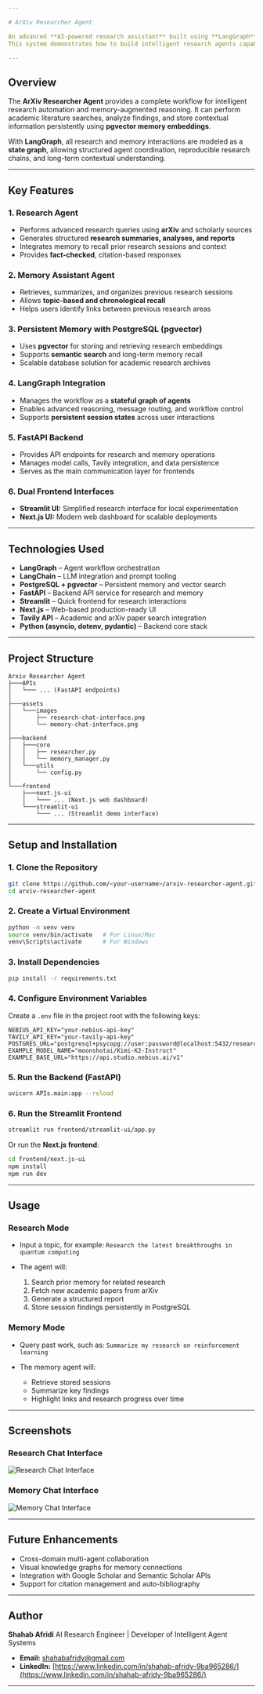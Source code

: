 ```yaml
---

# ArXiv Researcher Agent

An advanced **AI-powered research assistant** built using **LangGraph**, **LangChain**, **FastAPI**, and **PostgreSQL (pgvector)** for persistent memory.
This system demonstrates how to build intelligent research agents capable of exploring academic papers on **arXiv**, remembering prior findings, and building upon past research sessions.

---
```


## Overview

The **ArXiv Researcher Agent** provides a complete workflow for intelligent research automation and memory-augmented reasoning.
It can perform academic literature searches, analyze findings, and store contextual information persistently using **pgvector memory embeddings**.

With **LangGraph**, all research and memory interactions are modeled as a **state graph**, allowing structured agent coordination, reproducible research chains, and long-term contextual understanding.

---

## Key Features

### 1. Research Agent

* Performs advanced research queries using **arXiv** and scholarly sources
* Generates structured **research summaries, analyses, and reports**
* Integrates memory to recall prior research sessions and context
* Provides **fact-checked**, citation-based responses

### 2. Memory Assistant Agent

* Retrieves, summarizes, and organizes previous research sessions
* Allows **topic-based and chronological recall**
* Helps users identify links between previous research areas

### 3. Persistent Memory with PostgreSQL (pgvector)

* Uses **pgvector** for storing and retrieving research embeddings
* Supports **semantic search** and long-term memory recall
* Scalable database solution for academic research archives

### 4. LangGraph Integration

* Manages the workflow as a **stateful graph of agents**
* Enables advanced reasoning, message routing, and workflow control
* Supports **persistent session states** across user interactions

### 5. FastAPI Backend

* Provides API endpoints for research and memory operations
* Manages model calls, Tavily integration, and data persistence
* Serves as the main communication layer for frontends

### 6. Dual Frontend Interfaces

* **Streamlit UI:** Simplified research interface for local experimentation
* **Next.js UI:** Modern web dashboard for scalable deployments

---

## Technologies Used

* **LangGraph** – Agent workflow orchestration
* **LangChain** – LLM integration and prompt tooling
* **PostgreSQL + pgvector** – Persistent memory and vector search
* **FastAPI** – Backend API service for research and memory
* **Streamlit** – Quick frontend for research interactions
* **Next.js** – Web-based production-ready UI
* **Tavily API** – Academic and arXiv paper search integration
* **Python (asyncio, dotenv, pydantic)** – Backend core stack

---

## Project Structure

```
Arxiv Researcher Agent
├───APIs
│   └─── ... (FastAPI endpoints)
│
├───assets
│   └───images
│       ├── research-chat-interface.png
│       └── memory-chat-interface.png
│
├───backend
│   ├───core
│   │   ├── researcher.py
│   │   └── memory_manager.py
│   └───utils
│       └── config.py
│
└───frontend
    ├───next.js-ui
    │   └─── ... (Next.js web dashboard)
    └───streamlit-ui
        └─── ... (Streamlit demo interface)
```

---

## Setup and Installation

### 1. Clone the Repository

```bash
git clone https://github.com/<your-username>/arxiv-researcher-agent.git
cd arxiv-researcher-agent
```

### 2. Create a Virtual Environment

```bash
python -m venv venv
source venv/bin/activate   # For Linux/Mac
venv\Scripts\activate      # For Windows
```

### 3. Install Dependencies

```bash
pip install -r requirements.txt
```

### 4. Configure Environment Variables

Create a `.env` file in the project root with the following keys:

```
NEBIUS_API_KEY="your-nebius-api-key"
TAVILY_API_KEY="your-tavily-api-key"
POSTGRES_URL="postgresql+psycopg://user:password@localhost:5432/research_db"
EXAMPLE_MODEL_NAME="moonshotai/Kimi-K2-Instruct"
EXAMPLE_BASE_URL="https://api.studio.nebius.ai/v1"
```

### 5. Run the Backend (FastAPI)

```bash
uvicorn APIs.main:app --reload
```

### 6. Run the Streamlit Frontend

```bash
streamlit run frontend/streamlit-ui/app.py
```

Or run the **Next.js frontend**:

```bash
cd frontend/next.js-ui
npm install
npm run dev
```

---

## Usage

### Research Mode

* Input a topic, for example:
  `Research the latest breakthroughs in quantum computing`
* The agent will:

  1. Search prior memory for related research
  2. Fetch new academic papers from arXiv
  3. Generate a structured report
  4. Store session findings persistently in PostgreSQL

### Memory Mode

* Query past work, such as:
  `Summarize my research on reinforcement learning`
* The memory agent will:

  * Retrieve stored sessions
  * Summarize key findings
  * Highlight links and research progress over time

---

## Screenshots

### Research Chat Interface

![Research Chat Interface](assets/images/research-chat-interface.png)

### Memory Chat Interface

![Memory Chat Interface](assets/images/memory-chat-interface.png)

---

## Future Enhancements

* Cross-domain multi-agent collaboration
* Visual knowledge graphs for memory connections
* Integration with Google Scholar and Semantic Scholar APIs
* Support for citation management and auto-bibliography

---

## Author

**Shahab Afridi**
AI Research Engineer | Developer of Intelligent Agent Systems

* **Email:** [shahabafridy@gmail.com](mailto:shahabafridy@gmail.com)
* **LinkedIn:** [https://www.linkedin.com/in/shahab-afridy-9ba965286/](https://www.linkedin.com/in/shahab-afridy-9ba965286/)

---